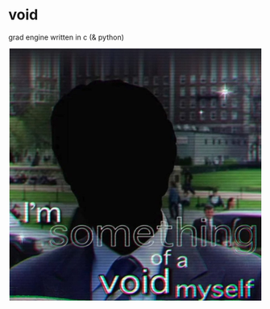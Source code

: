 # void
grad engine written in c (& python)

<div align="center">
    <img src="./void.jpg" width=500 height=500>
</div>

